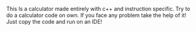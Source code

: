 This Is a calculator made entirely with c++ and instruction specific. Try to do a calculator code on own. If you face any problem take the help of it! Just copy the code and run on an IDE!

